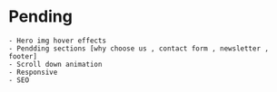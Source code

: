 # Pending

    - Hero img hover effects
    - Pendding sections [why choose us , contact form , newsletter , footer]
    - Scroll down animation
    - Responsive
    - SEO

